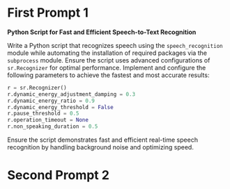 # First Prompt 1 

**Python Script for Fast and Efficient Speech-to-Text Recognition**

Write a Python script that recognizes speech using the `speech_recognition` module while automating the installation of required packages via the `subprocess` module. Ensure the script uses advanced configurations of `sr.Recognizer` for optimal performance. Implement and configure the following parameters to achieve the fastest and most accurate results:

```python
r = sr.Recognizer()
r.dynamic_energy_adjustment_damping = 0.3
r.dynamic_energy_ratio = 0.9
r.dynamic_energy_threshold = False
r.pause_threshold = 0.5
r.operation_timeout = None
r.non_speaking_duration = 0.5
```

Ensure the script demonstrates fast and efficient real-time speech recognition by handling background noise and optimizing speed. 

# Second Prompt 2

